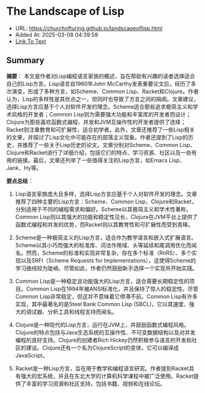 # The Landscape of Lisp
- URL: https://churchofturing.github.io/landscapeoflisp.html
- Added At: 2025-03-08 04:39:59
- [Link To Text](2025-03-08-the-landscape-of-lisp_raw.md)

## Summary
**摘要**：
本文是作者对Lisp编程语言家族的概述，旨在帮助有兴趣的读者选择适合自己的Lisp方言。Lisp语言自1960年John McCarthy发表重要论文后，经历了多次演变，形成了多种方言，如Scheme、Common Lisp、Racket和Clojure。作者认为，Lisp的多样性是其优点之一，但同时也导致了方言之间的隔阂。文章建议，选择Lisp方言应基于个人对软件开发的理念。Scheme适合那些追求极简主义和学术风格的开发者；Common Lisp则为需要强大功能和丰富库的开发者而设计；Clojure为那些喜欢函数式编程、并发和JVM互操作性的开发者提供了选择；Racket则注重教育和可扩展性，适合初学者。此外，文章还推荐了一些Lisp相关的文章，并探讨了Lisp文化中可能存在的部落主义现象。作者还提到了Lisp的历史，并推荐了一些关于Lisp历史的论文。文章分别对Scheme、Common Lisp、Clojure和Racket进行了详细介绍，包括它们的特点、学习资源、社区以及一些有用的链接。最后，文章还列举了一些值得关注的Lisp方言，如Emacs Lisp、Jank、Hy等。

**要点总结**：

1.  Lisp语言家族庞大且多样，选择Lisp方言应基于个人对软件开发的理念。文章推荐了四种主要的Lisp方言：Scheme、Common Lisp、Clojure和Racket，分别适用于不同的编程需求和偏好。Scheme以其极简主义和学术性著称，Common Lisp则以其强大的功能和稳定性见长，Clojure在JVM平台上提供了函数式编程和并发的优势，而Racket则以其教育性和可扩展性而受到青睐。

2.  Scheme是一种极简主义的Lisp方言，适合作为教学语言和嵌入式扩展语言。Scheme以其小巧而强大的标准库、词法作用域、头等延续和尾调用优化而闻名。然而，Scheme的标准和实现非常复杂，存在多个标准（RnRS）、多个实现以及SRFI（Scheme Requests for Implementations），这使得Scheme的学习曲线较为陡峭。尽管如此，作者仍然鼓励新手选择一个实现并开始实践。

3.  Common Lisp是一种稳定且功能强大的Lisp方言，适合需要长期稳定性的项目。Common Lisp在1994年被ANSI标准化，并且保持了惊人的稳定性。尽管Common Lisp非常稳定，但这并不意味着它停滞不前。Common Lisp有许多实现，其中最著名的是Steel Bank Common Lisp (SBCL)，它以其速度、强大的调试器、分析工具和线程支持而闻名。

4.  Clojure是一种现代的Lisp方言，运行在JVM上，并鼓励函数式编程风格。Clojure的特点包括与Java生态系统的互操作性、不可变数据结构以及对并发编程的良好支持。Clojure的创建者Rich Hickey仍然积极参与语言的开发和社区的建设。Clojure还有一个名为ClojureScript的变体，它可以编译成JavaScript。

5.  Racket是一种Lisp方言，旨在用于教学和编程语言研究。作者提到Racket具有强大的宏系统，并且在东北大学的计算机科学课程中被广泛使用。Racket提供了丰富的学习资源和社区支持，包括书籍、视频和在线论坛。

